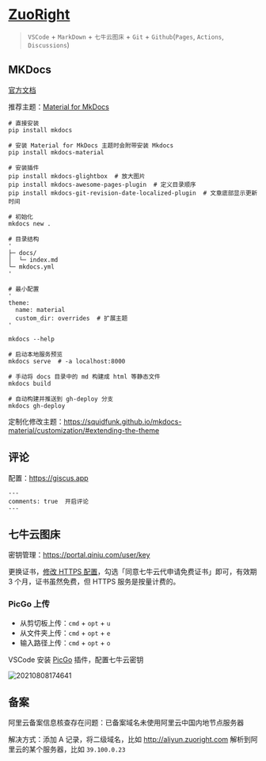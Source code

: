 # [ZuoRight](https://zuoright.com)

> `VSCode` + `MarkDown` + `七牛云图床` + `Git` + `Github`(`Pages`, `Actions`, `Discussions`)

## MKDocs

[官方文档](https://www.mkdocs.org/)

推荐主题：[Material for MkDocs](https://squidfunk.github.io/mkdocs-material/setup/changing-the-colors/)

```shell
# 直接安装
pip install mkdocs

# 安装 Material for MkDocs 主题时会附带安装 Mkdocs
pip install mkdocs-material

# 安装插件
pip install mkdocs-glightbox  # 放大图片
pip install mkdocs-awesome-pages-plugin  # 定义目录顺序
pip install mkdocs-git-revision-date-localized-plugin  # 文章底部显示更新时间
```

```shell
# 初始化
mkdocs new .

# 目录结构
'
├─ docs/
│  └─ index.md
└─ mkdocs.yml
'

# 最小配置
'
theme:
  name: material
  custom_dir: overrides  # 扩展主题
'

mkdocs --help

# 启动本地服务预览
mkdocs serve  # -a localhost:8000

# 手动将 docs 目录中的 md 构建成 html 等静态文件
mkdocs build

# 自动构建并推送到 gh-deploy 分支
mkdocs gh-deploy
```

定制化修改主题：<https://squidfunk.github.io/mkdocs-material/customization/#extending-the-theme>

## 评论

配置：<https://giscus.app>

```plaintext
---
comments: true  开启评论
---
```

## 七牛云图床

密钥管理：<https://portal.qiniu.com/user/key>

更换证书，[修改 HTTPS 配置](https://portal.qiniu.com/cdn/domain)，勾选「同意七牛云代申请免费证书」即可，有效期 3 个月，证书虽然免费，但 HTTPS 服务是按量计费的。

### PicGo 上传

- 从剪切板上传：`cmd` + `opt` + `u`
- 从文件夹上传：`cmd` + `opt` + `e`
- 输入路径上传：`cmd` + `opt` + `o`

VSCode 安装 [PicGo](https://picgo.github.io/PicGo-Core-Doc/zh/guide/) 插件，配置七牛云密钥

![20210808174641](https://image.zuoright.com/20210808174641.png)

## 备案

阿里云备案信息核查存在问题：已备案域名未使用阿里云中国内地节点服务器

解决方式：添加 A 记录，将二级域名，比如 <http://aliyun.zuoright.com> 解析到阿里云的某个服务器，比如 `39.100.0.23`
